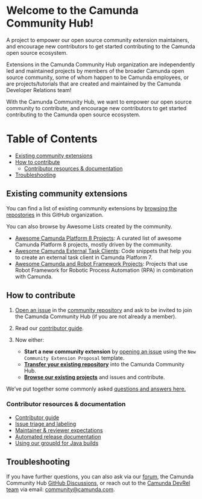 # Welcome to the Camunda Community Hub!
A project to empower our open source community extension maintainers, and encourage new contributors to get started contributing to the Camunda open source ecosystem. 

Extensions in the Camunda Community Hub organization are independently led and maintained projects by members of the broader Camunda open source community, some of whom happen to be Camunda employees, or are projects/tutorials that are created and maintained by the Camunda Developer Relations team!

With the Camunda Community Hub, we want to empower our open source community to contribute, and encourage new contributors to get started contributing to the Camunda open source ecosystem.

# Table of Contents
- [Existing community extensions](#existing-community-extensions)
- [How to contribute](#how-to-contribute)
  - [Contributor resources & documentation](#contributor-resources--documentation)
- [Troubleshooting](#troubleshooting)

## Existing community extensions

You can find a list of existing community extensions by [browsing the repostories](https://github.com/orgs/camunda-community-hub/repositories) in this GitHub organization.

You can also browse by Awesome Lists created by the community.
- [Awesome Camunda Platform 8 Projects](https://github.com/camunda-community-hub/awesome-camunda-platform-8): A curated list of awesome Camunda Platform 8 projects, mostly driven by the community.
- [Awesome Camunda External Task Clients](https://github.com/camunda-community-hub/awesome-camunda-external-clients): Code snippets that help you to create an external task client in Camunda Platform 7.
- [Awesome Camunda and Robot Framework Projects](https://github.com/camunda-community-hub/awesome-Camunda-and-Robotframework-projects): Projects that use Robot Framework for Robotic Process Automation (RPA) in combination with Camunda.

## How to contribute
1. [Open an issue](https://github.com/Camunda-Community-Hub/community/issues/new/) in the [community repository](https://github.com/Camunda-Community-Hub/community/) and ask to be invited to join the Camunda Community Hub (if you are not already a member).
2. Read our [contributor guide](https://github.com/camunda-community-hub/community/blob/main/CONTRIBUTING.MD).

3. Now either:

     - **Start a new community extension** by [opening an issue](https://github.com/Camunda-Community-Hub/community/issues/new/choose) using the `New Community Extension Proposal` template.
     - [**Transfer your existing repository**](https://github.com/camunda-community-hub/community/blob/main/transferring-extensions.md) into the Camunda Community Hub.
     - [**Browse our existing projects**](https://github.com/orgs/camunda-community-hub/repositories) and issues and contribute.

We’ve put together some commonly asked [questions and answers here.](https://github.com/camunda-community-hub/community) 

### Contributor resources & documentation
* [Contributor guide](https://github.com/camunda-community-hub/community/blob/main/CONTRIBUTING.MD)
* [Issue triage and labeling](https://github.com/camunda-community-hub/community/blob/main/issue-triage.md)
* [Maintainer & reviewer expectations](https://github.com/camunda-community-hub/community/blob/main/maintainer-reviewer-expectations.md)
* [Automated release documentation](https://github.com/camunda-community-hub/community/blob/main/RELEASE.MD)
* [Using our groupId for Java builds](https://github.com/camunda-community-hub/community/blob/main/groupId.md)

## Troubleshooting

If you have further questions, you can also ask via our [forum](https://forum.camunda.io/), the Camunda Community Hub [GitHub Discussions](https://github.com/camunda-community-hub/community/discussions), or reach out to the [Camunda DevRel team](https://github.com/orgs/camunda-community-hub/teams/devrel) via email: community@camunda.com.




